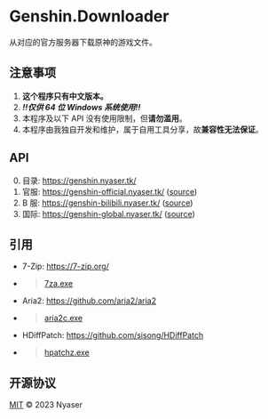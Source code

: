 # Genshin.Downloader
从对应的官方服务器下载原神的游戏文件。

## 注意事项
1. **这个程序只有中文版本。**
2. ***!!仅供 64 位 Windows 系统使用!!***
4. 本程序及以下 API 没有使用限制，但**请勿滥用**。
3. 本程序由我独自开发和维护，属于自用工具分享，故**兼容性无法保证**。

## API
0. 目录: <https://genshin.nyaser.tk/>
2. 官服: <https://genshin-official.nyaser.tk/> ([source](https://genshin-official.nyaser.tk/source))
3. B 服: <https://genshin-bilibili.nyaser.tk/> ([source](https://genshin-bilibili.nyaser.tk/source))
3. 国际: <https://genshin-global.nyaser.tk/> ([source](https://genshin-global.nyaser.tk/source))

## 引用
- 7-Zip: <https://7-zip.org/>
- > [7za.exe](/7za.exe)
- Aria2: <https://github.com/aria2/aria2>
- > [aria2c.exe](/aria2c.exe)
- HDiffPatch: <https://github.com/sisong/HDiffPatch>
- > [hpatchz.exe](/hpatchz.exe)

## 开源协议
[MIT](LICENSE) © 2023 Nyaser
